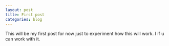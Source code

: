 ```yaml
---
layout: post
title: First post 
categories: blog
---
```


This will be my first post for now just to experiment how this will work. I if u can work with it.

